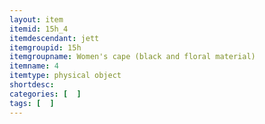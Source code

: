 ```yaml
---
layout: item
itemid: 15h_4
itemdescendant: jett
itemgroupid: 15h
itemgroupname: Women's cape (black and floral material)
itemname: 4
itemtype: physical object
shortdesc: 
categories: [  ]
tags: [  ]
---
```







